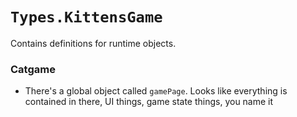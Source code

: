# `Types.KittensGame`

Contains definitions for runtime objects.

### Catgame

- There's a global object called `gamePage`. Looks like everything is contained
  in there, UI things, game state things, you name it
